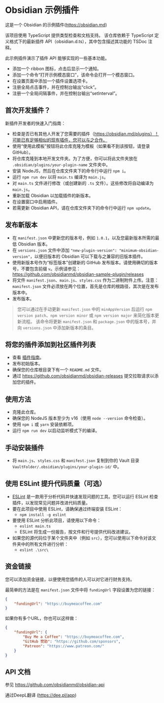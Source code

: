 # Obsidian 示例插件

这是一个 Obsidian 的示例插件(https://obsidian.md)

该项目使用 TypeScript 提供类型检查和文档支持。
该仓库依赖于 TypeScript 定义格式下的最新插件 API（obsidian.d.ts），其中包含描述其功能的 TSDoc 注释。

此示例插件演示了插件 API 能够实现的一些基本功能。
- 添加一个 ribbon 图标，点击后显示一个通知。
- 添加一个命令“打开示例模态窗口”，该命令会打开一个模态窗口。
- 在设置页面中添加一个插件设置选项卡。
- 注册全局点击事件，并在控制台输出“click”。
- 注册一个全局间隔事件，并在控制台输出“setInterval”。

## 首次开发插件？

新插件开发者的快速入门指南：

- 检查是否已有其他人开发了您需要的插件（https://obsidian.md/plugins）！可能已有足够相似的现有插件，您可以与之合作。
- 使用“使用此模板”按钮将此仓库克隆为模板（如果看不到该按钮，请登录 GitHub）。
- 将仓库克隆到本地开发文件夹。为了方便，你可以将此文件夹放在 `.obsidian/plugins/your-plugin-name` 文件夹中。
- 安装 NodeJS，然后在仓库文件夹下的命令行中运行 `npm i`。
- 运行 `npm run dev` 以将 `main.ts` 编译为 `main.js`。
- 对 `main.ts` 文件进行修改（或创建新的 `.ts` 文件）。这些修改将自动编译为 `main.js`。
- 重新加载 Obsidian 以加载插件的新版本。
- 在设置窗口中启用插件。
- 若需更新 Obsidian API，请在仓库文件夹下的命令行中运行 `npm update`。

## 发布新版本

- 在 `manifest.json` 中更新您的版本号，例如 `1.0.1`，以及您最新版本所需的最低 Obsidian 版本。
- 在 `versions.json` 文件中添加 `"new-plugin-version": "minimum-obsidian-version"`，以便旧版本的 Obsidian 可以下载与之兼容的旧版本插件。
- 使用新版本号作为“标签版本”创建新的 GitHub 发布版本。请使用确切的版本号，不要包含前缀 `v`。示例请参见：https://github.com/obsidianmd/obsidian-sample-plugin/releases
- 将文件 `manifest.json`、`main.js`、`styles.css` 作为二进制附件上传。注意：`manifest.json` 文件必须放在两个位置，首先是仓库的根路径，其次是在发布版本中。
- 发布版本。

> 您可以通过在手动更新 `manifest.json` 中的 `minAppVersion` 后运行 `npm version patch`、`npm version minor` 或 `npm version major` 来简化版本更新流程。
> 该命令将更新 `manifest.json` 和 `package.json` 中的版本号，并向 `versions.json` 中添加新版本的条目。

## 将您的插件添加到社区插件列表

- 查看 [插件指南](https://docs.obsidian.md/Plugins/Releasing/Plugin+guidelines)。
- 发布初始版本。
- 确保您的仓库根目录下有一个 `README.md` 文件。
- 通过 https://github.com/obsidianmd/obsidian-releases 提交拉取请求以添加您的插件。

## 使用方法

- 克隆此仓库。
- 确保您的 NodeJS 版本至少为 v16（使用 `node --version` 命令检查）。
- 使用 `npm i` 或 `yarn` 安装依赖项。
- 运行 `npm run dev` 以启动监听模式下的编译。

## 手动安装插件

- 将 `main.js`、`styles.css` 和 `manifest.json` 复制到你的 Vault 目录 `VaultFolder/.obsidian/plugins/your-plugin-id/` 中。

## 使用 ESLint 提升代码质量（可选）
- [ESLint](https://eslint.org/) 是一款用于分析代码并快速发现问题的工具。您可以运行 ESLint 检查插件，以发现常见问题并改进代码质量。 
- 要在此项目中使用 ESLint，请确保通过终端安装 ESLint：
  - `npm install -g eslint`
- 要使用 ESLint 分析此项目，请使用以下命令：
  - `eslint main.ts`
  - ESLint 将生成一份报告，按文件和行号提供代码改进建议。
- 如果您的源代码位于某个文件夹中（例如 `src`），您可以使用以下命令对该文件夹中的所有文件进行分析：
  - `eslint .\src\`

## 资金链接

您可以添加资金链接，以便使用您插件的人可以对它进行财务支持。

最简单的方法是在 `manifest.json` 文件中将 `fundingUrl` 字段设置为您的链接：

```json
{
    "fundingUrl": "https://buymeacoffee.com"
}
```

如果你有多个URL，你也可以这样做：

```json
{
    "fundingUrl": {
        "Buy Me a Coffee": "https://buymeacoffee.com",
        "GitHub 赞助": "https://github.com/sponsors",
        "Patreon": "https://www.patreon.com/"
    }
}
```

## API 文档

参见 https://github.com/obsidianmd/obsidian-api


通过DeepL翻译 (https://dee.pl/app)
